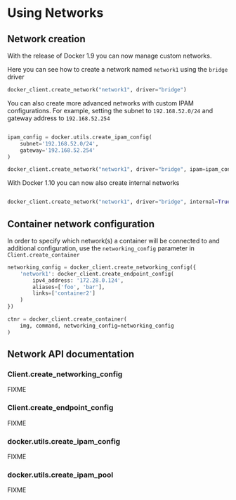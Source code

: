 # Using Networks

## Network creation

With the release of Docker 1.9 you can now manage custom networks.


Here you can see how to create a network named `network1` using
the `bridge` driver

```python
docker_client.create_network("network1", driver="bridge")
```

You can also create more advanced networks with custom IPAM configurations.
For example, setting the subnet to `192.168.52.0/24` and gateway address
to `192.168.52.254`

```python

ipam_config = docker.utils.create_ipam_config(
    subnet='192.168.52.0/24',
    gateway='192.168.52.254'
)

docker_client.create_network("network1", driver="bridge", ipam=ipam_config)
```

With Docker 1.10 you can now also create internal networks

```python

docker_client.create_network("network1", driver="bridge", internal=True)
```

## Container network configuration

In order to specify which network(s) a container will be connected to and
additional configuration, use the `networking_config` parameter in
`Client.create_container`

```python
networking_config = docker_client.create_networking_config({
    'network1': docker_client.create_endpoint_config(
        ipv4_address: '172.28.0.124',
        aliases=['foo', 'bar'],
        links=['container2']
    )
})

ctnr = docker_client.create_container(
    img, command, networking_config=networking_config
)

```

## Network API documentation

### Client.create_networking_config

FIXME

### Client.create_endpoint_config

FIXME

### docker.utils.create_ipam_config

FIXME

### docker.utils.create_ipam_pool

FIXME